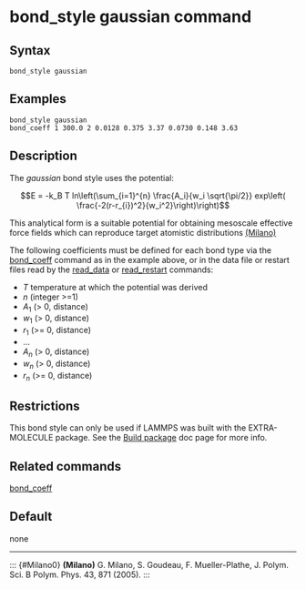 # bond_style gaussian command

## Syntax

``` LAMMPS
bond_style gaussian
```

## Examples

``` LAMMPS
bond_style gaussian
bond_coeff 1 300.0 2 0.0128 0.375 3.37 0.0730 0.148 3.63
```

## Description

The *gaussian* bond style uses the potential:

$$E = -k_B T ln\left(\sum_{i=1}^{n} \frac{A_i}{w_i \sqrt{\pi/2}} exp\left( \frac{-2(r-r_{i})^2}{w_i^2}\right)\right)$$

This analytical form is a suitable potential for obtaining mesoscale
effective force fields which can reproduce target atomistic
distributions [(Milano)](Milano0)

The following coefficients must be defined for each bond type via the
[bond_coeff](bond_coeff) command as in the example above, or in the data
file or restart files read by the [read_data](read_data) or
[read_restart](read_restart) commands:

-   $T$ temperature at which the potential was derived
-   $n$ (integer \>=1)
-   $A_1$ (\> 0, distance)
-   $w_1$ (\> 0, distance)
-   $r_1$ (\>= 0, distance)
-   \...
-   $A_n$ (\> 0, distance)
-   $w_n$ (\> 0, distance)
-   $r_n$ (\>= 0, distance)

## Restrictions

This bond style can only be used if LAMMPS was built with the
EXTRA-MOLECULE package. See the [Build package](Build_package) doc page
for more info.

## Related commands

[bond_coeff](bond_coeff)

## Default

none

------------------------------------------------------------------------

::: {#Milano0}
**(Milano)** G. Milano, S. Goudeau, F. Mueller-Plathe, J. Polym. Sci. B
Polym. Phys. 43, 871 (2005).
:::
